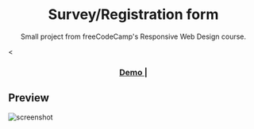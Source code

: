 <h1 align="center">Survey/Registration form</h1>

<div align="center">
    Small project from freeCodeCamp's Responsive Web Design course.
</div>

<<div align="center">

  <h3>
    <a href="https://jolly-wing-78f05f.netlify.app/">
      Demo
    </a>
    <span> | </span>
    </h3>
</div>

## Preview

![screenshot](https://i.gyazo.com/f8d673b661366815519478c6a834e074.png)
